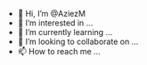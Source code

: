 - 👋 Hi, I’m @AziezM
- 👀 I’m interested in ...
- 🌱 I’m currently learning ...
- 💞️ I’m looking to collaborate on ...
- 📫 How to reach me ...

<!---
AziezM/AziezM is a ✨ special ✨ repository because its `README.md` (this file) appears on your GitHub profile.
You can click the Preview link to take a look at your changes.
--->
